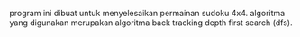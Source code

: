 
program ini dibuat untuk menyelesaikan permainan sudoku 4x4. algoritma yang digunakan merupakan algoritma back tracking depth first search (dfs).
